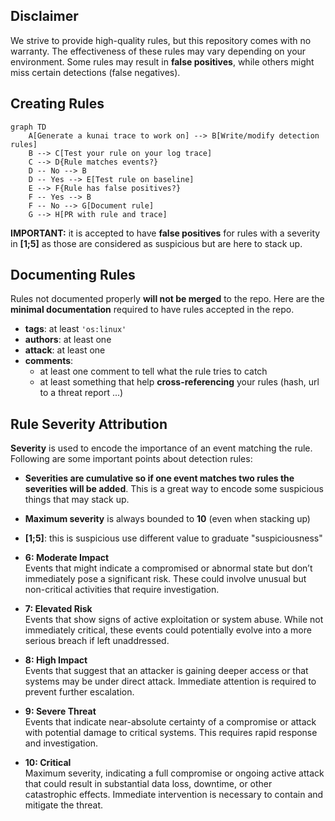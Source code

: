 ## Disclaimer

We strive to provide high-quality rules, but this repository comes with no warranty. The effectiveness of these rules may vary depending on your environment. Some rules may result in **false positives**, while others might miss certain detections (false negatives).

## Creating Rules

```mermaid
graph TD
    A[Generate a kunai trace to work on] --> B[Write/modify detection rules]
    B --> C[Test your rule on your log trace]
    C --> D{Rule matches events?}
    D -- No --> B
    D -- Yes --> E[Test rule on baseline]
    E --> F{Rule has false positives?}
    F -- Yes --> B
    F -- No --> G[Document rule]
    G --> H[PR with rule and trace]
```

**IMPORTANT:** it is accepted to have **false positives** for rules with a severity in **[1;5]** as those are considered as suspicious but are here to stack up.

## Documenting Rules

Rules not documented properly **will not be merged** to the repo. Here are the **minimal documentation** required to have rules accepted in the repo.
* **tags**: at least `'os:linux'`
* **authors**: at least one
* **attack**: at least one
* **comments**:
    * at least one comment to tell what the rule tries to catch
    * at least something that help **cross-referencing** your rules (hash, url to a threat report ...)

## Rule Severity Attribution

**Severity** is used to encode the importance of an event matching the rule. Following are some important points about detection rules:

- **Severities are cumulative so if one event matches two rules the severities will be added**. This is a great way to encode some suspicious things that may stack up.
- **Maximum severity** is always bounded to **10** (even when stacking up)
- **[1;5]**: this is suspicious use different value to graduate "suspiciousness"
- **6: Moderate Impact**  
  Events that might indicate a compromised or abnormal state but don’t immediately pose a significant risk. These could involve unusual but non-critical activities that require investigation.

- **7: Elevated Risk**  
  Events that show signs of active exploitation or system abuse. While not immediately critical, these events could potentially evolve into a more serious breach if left unaddressed.

- **8: High Impact**  
  Events that suggest that an attacker is gaining deeper access or that systems may be under direct attack. Immediate attention is required to prevent further escalation.

- **9: Severe Threat**  
  Events that indicate near-absolute certainty of a compromise or attack with potential damage to critical systems. This requires rapid response and investigation.

- **10: Critical**  
  Maximum severity, indicating a full compromise or ongoing active attack that could result in substantial data loss, downtime, or other catastrophic effects. Immediate intervention is necessary to contain and mitigate the threat.
